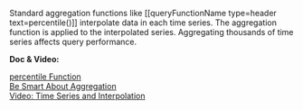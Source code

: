 Standard aggregation functions like [[queryFunctionName type=header text=percentile()]] interpolate data in each time series. The aggregation function is applied to the interpolated series. Aggregating thousands of time series affects query performance.

**Doc & Video:**

[percentile Function](https://docs.wavefront.com/ts_percentile.html)<br>
[Be Smart About Aggregation](https://docs.wavefront.com/query_language_performance.html#be-smart-about-aggregation)<br>
[Video: Time Series and Interpolation](https://vmwaretv.vmware.com/media/t/1_afml14zm)